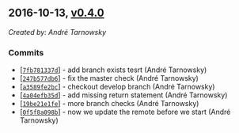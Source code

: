 ## 2016-10-13, [v0.4.0](https://github.com/lotterfriends/build-helper/releases/tag/0.4.0)

*Created by: André Tarnowsky*

### Commits
  - [[`7fb781337d`](https://github.com/lotterfriends/build-helper/commit/7fb781337d022c89c2962e3a4dda8a96efd0cda3)] - add branch exists tesrt (André Tarnowsky)
  - [[`247b577db6`](https://github.com/lotterfriends/build-helper/commit/247b577db60f5cef8425bf282127dcb8242344cb)] - fix the master check (André Tarnowsky)
  - [[`a3589fe2bc`](https://github.com/lotterfriends/build-helper/commit/a3589fe2bc775dfa1dff97ba4ddb9f2275c62617)] - checkout develop branch (André Tarnowsky)
  - [[`4a04efb35d`](https://github.com/lotterfriends/build-helper/commit/4a04efb35d362a381680f4128af0b8bfd7452c80)] - add missing return statement (André Tarnowsky)
  - [[`19be21e1fe`](https://github.com/lotterfriends/build-helper/commit/19be21e1fe63c60aecd59d660c17879999c51262)] - more branch checks (André Tarnowsky)
  - [[`0f5f8a098b`](https://github.com/lotterfriends/build-helper/commit/0f5f8a098bb89414f8a27020a4fefaf2af1ae92b)] - now we update the remote before we start (André Tarnowsky)
